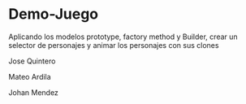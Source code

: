 # Demo-Juego
Aplicando los modelos prototype, factory method y Builder, crear un selector de personajes y animar los personajes con sus clones

Jose Quintero

Mateo Ardila

Johan Mendez
